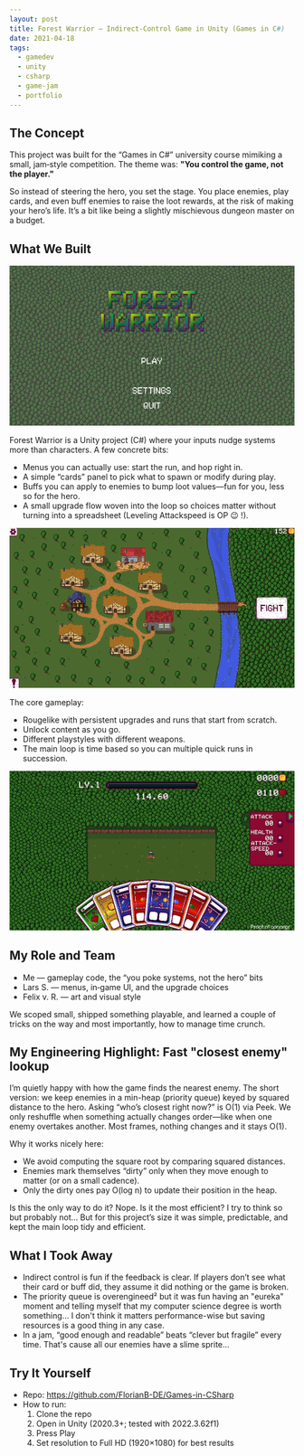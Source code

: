 ```yaml
---
layout: post
title: Forest Warrior – Indirect-Control Game in Unity (Games in C#)
date: 2021-04-18
tags:
  - gamedev
  - unity
  - csharp
  - game-jam
  - portfolio
---
```


## The Concept

This project was built for the “Games in C#” university course mimiking a small, jam‑style competition. The theme was: **"You control the game, not the player."**

So instead of steering the hero, you set the stage. You place enemies, play cards, and even buff enemies to raise the loot rewards, at the risk of making your hero’s life. It’s a bit like being a slightly mischievous dungeon master on a budget.

## What We Built

![Forest Warrior menu](/assets/images/004/menu.webp)

Forest Warrior is a Unity project (C#) where your inputs nudge systems more than characters. A few concrete bits:
- Menus you can actually use: start the run, and hop right in.
- A simple “cards” panel to pick what to spawn or modify during play.
- Buffs you can apply to enemies to bump loot values—fun for you, less so for the hero.
- A small upgrade flow woven into the loop so choices matter without turning into a spreadsheet (Leveling Attackspeed is OP 😉 !).

![Village](/assets/images/004/village.webp)

The core gameplay:
- Rougelike with persistent upgrades and runs that start from scratch.
- Unlock content as you go.
- Different playstyles with different weapons.
- The main loop is time based so you can multiple quick runs in succession.

![Main Stage](/assets/images/004/stage.webp)

## My Role and Team

- Me — gameplay code, the “you poke systems, not the hero” bits
- Lars S. — menus, in‑game UI, and the upgrade choices
- Felix v. R. — art and visual style

We scoped small, shipped something playable, and learned a couple of tricks on the way and most importantly, how to manage time crunch.

## My Engineering Highlight: Fast "closest enemy" lookup

I’m quietly happy with how the game finds the nearest enemy. The short version: we keep enemies in a min-heap (priority queue) keyed by squared distance to the hero. Asking “who’s closest right now?” is O(1) via Peek. We only reshuffle when something actually changes order—like when one enemy overtakes another. Most frames, nothing changes and it stays O(1).

Why it works nicely here:
- We avoid computing the square root by comparing squared distances.
- Enemies mark themselves “dirty” only when they move enough to matter (or on a small cadence).
- Only the dirty ones pay O(log n) to update their position in the heap.


Is this the only way to do it? Nope. Is it the most efficient? I try to think so but probably not... But for this project’s size it was simple, predictable, and kept the main loop tidy and efficient.

## What I Took Away

- Indirect control is fun if the feedback is clear. If players don’t see what their card or buff did, they assume it did nothing or the game is broken.
- The priority queue is overengineed² but it was fun having an "eureka" moment and telling myself that my computer science degree is worth something... I don't think it matters performance-wise but saving resources is a good thing in any case.
- In a jam, “good enough and readable” beats “clever but fragile” every time. That's cause all our enemies have a slime sprite...

## Try It Yourself

- Repo: https://github.com/FlorianB-DE/Games-in-CSharp
- How to run:
  1. Clone the repo
  2. Open in Unity (2020.3+; tested with 2022.3.62f1)
  3. Press Play
  4. Set resolution to Full HD (1920×1080) for best results